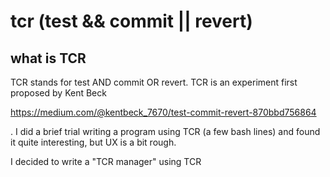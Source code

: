 # tcr (test &amp;&amp; commit || revert)

## what is TCR

TCR stands for test AND commit OR revert. TCR is an experiment first proposed by Kent Beck 

https://medium.com/@kentbeck_7670/test-commit-revert-870bbd756864

. I did a brief trial writing a program using TCR (a few bash lines) and found it quite interesting, but UX is a bit rough.

I decided to write a "TCR manager" using TCR



